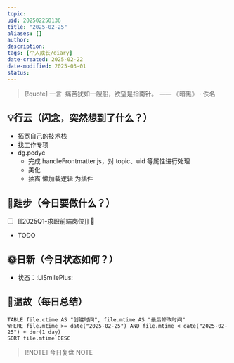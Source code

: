 ```yaml
---
topic: 
uid: 202502250136
title: "2025-02-25"
aliases: []
author: 
description: 
tags: [个人成长/diary]
date-created: 2025-02-22
date-modified: 2025-03-01
status: 
---
```


> [!quote] 一言
>  痛苦犹如一艘船，欲望是指南针。 —— 《暗黑》 · 佚名

## 💡行云（闪念，突然想到了什么？）

- 拓宽自己的技术栈
- 找工作专项
- dg.pedyc
	- 完成 handleFrontmatter.js，对 topic、uid 等属性进行处理
	- 美化
	- 抽离 懒加载逻辑 为插件

## 🦶跬步（今日要做什么？）

- [ ] [[2025Q1-求职前端岗位]] 🔺
- TODO

## 🌞日新（今日状态如何？）

- 状态：:LiSmilePlus:

## 🌙温故（每日总结）

```dataview
TABLE file.ctime AS "创建时间", file.mtime AS "最后修改时间"
WHERE file.mtime >= date("2025-02-25") AND file.mtime < date("2025-02-25") + dur(1 day)
SORT file.mtime DESC
```

> [!NOTE] 今日复盘
> NOTE

